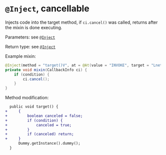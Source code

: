 # `@Inject`, cancellable

Injects code into the target method, if `ci.cancel()` was called, returns after the mixin is done executing.

Parameters: see [`@Inject`](inject.md)

Return type: see [`@Inject`](inject.md)

Example mixin:
```java
@Inject(method = "target()V", at = @At(value = "INVOKE", target = "Lnet/example/Dummy;dummy()V"), cancellable = true)
private void mixin(CallbackInfo ci) {
    if (condition) {
        ci.cancel();
    }
}
```

Method modification:

```patch
  public void target() {
+     {
+         boolean canceled = false;
+         if (condition) {
+             canceled = true;
+         }
+         if (canceled) return;
+     }
      Dummy.getInstance().dummy();
  }
```